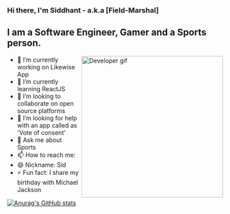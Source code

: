 ### Hi there, I'm Siddhant - a.k.a [Field-Marshal]

## I am a Software Engineer, Gamer and a Sports person.

<img src="https://encrypted-tbn0.gstatic.com/images?q=tbn:ANd9GcRh-lDrVzVUUou_SL6JysO9Wv-h4nqjgOOY5VHCIxgvEJXnDAYJfTxPZ7KxllzlkypJ_zo&usqp=CAU" alt="Developer gif" width="330px" align="right">

- 🔭 I’m currently working on Likewise App
- 🌱 I’m currently learning ReactJS
- 👯 I’m looking to collaborate on open source platforms
- 🤔 I’m looking for help with an app called as 'Vote of consent'
- 💬 Ask me about Sports
- 📫 How to reach me: 
- 😄 Nickname: Sid
- ⚡ Fun fact: I share my birthday with Michael Jackson

[![Anurag's GitHub stats](https://github-readme-stats.vercel.app/api?username=Siddhant1419)](https://github.com/anuraghazra/github-readme-stats)

